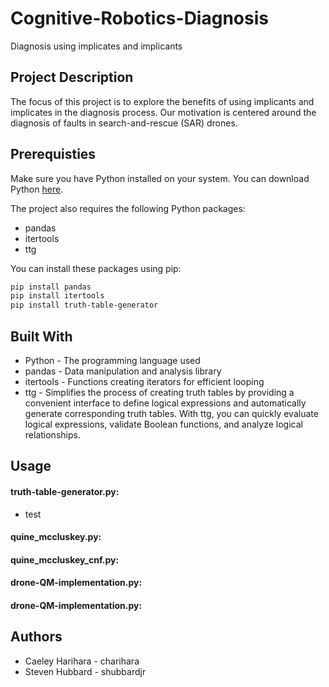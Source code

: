 # Cognitive-Robotics-Diagnosis
Diagnosis using implicates and implicants

## Project Description
The focus of this project is to explore the benefits of using implicants and implicates in the diagnosis process. Our motivation is centered around the diagnosis of faults in search-and-rescue (SAR) drones.

## Prerequisties
Make sure you have Python installed on your system. You can download Python [here](https://www.python.org/downloads/).

The project also requires the following Python packages:

* pandas
* itertools
* ttg

You can install these packages using pip:
```bash
pip install pandas
pip install itertools
pip install truth-table-generator
```
## Built With
* Python - The programming language used 
* pandas - Data manipulation and analysis library
* itertools - Functions creating iterators for efficient looping
* ttg - Simplifies the process of creating truth tables by providing a convenient interface to define logical expressions and automatically generate corresponding truth tables. With ttg, you can quickly evaluate logical expressions, validate Boolean functions, and analyze logical relationships.

## Usage
#### truth-table-generator.py:
* test
#### quine_mccluskey.py:
#### quine_mccluskey_cnf.py:
#### drone-QM-implementation.py:
#### drone-QM-implementation.py:


## Authors
* Caeley Harihara - charihara
* Steven Hubbard - shubbardjr
